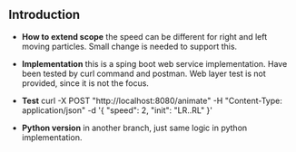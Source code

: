 ## Introduction

* **How to extend scope** the speed can be different for right and left moving particles. Small change is needed to support this.

* **Implementation** this is a sping boot web service implementation. Have been tested by curl command and postman. Web layer test is not provided, since it is not the focus.

* **Test** curl -X POST "http://localhost:8080/animate" -H "Content-Type: application/json" -d '{ "speed": 2, "init": "LR..RL" }'

* **Python version** in another branch, just same logic in python implementation.
